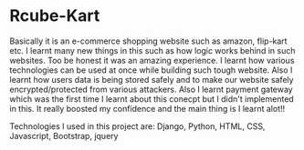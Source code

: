 # Rcube-Kart
Basically it is an e-commerce shopping website such as amazon, flip-kart etc. I learnt many new things in this such as how logic works behind in such websites. Too be honest it was an amazing experience. I learnt how various technologies can be used at once while building such tough website. Also I learnt how users data is being stored safely and to make our website safely encrypted/protected from various attackers. Also I learnt payment gateway which was the first time I learnt about this conecpt but I didn't implemented in this.  It really boosted my confidence and the main thing is I learnt alot!!

Technologies I used in this project are:
Django, Python, HTML, CSS, Javascript, Bootstrap, jquery
